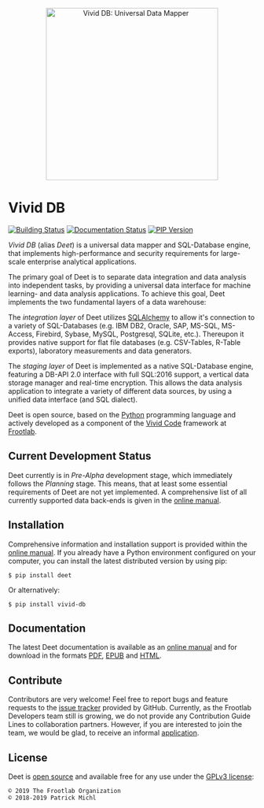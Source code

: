 <div align="center">
  <figure>
    <img src="https://www.frootlab.org/images/fig/deet.svg" width=350px
      alt="Vivid DB: Universal Data Mapper">
  </figure>
</div>

Vivid DB
========

[![Building Status](https://travis-ci.org/frootlab/deet.svg?branch=master)](https://travis-ci.org/frootlab/deet)
[![Documentation Status](https://readthedocs.org/projects/deet/badge/?version=latest)](https://deet.readthedocs.io/en/latest/?badge=latest)
[![PIP Version](https://badge.fury.io/py/deet.svg)](https://badge.fury.io/py/deet)

*Vivid DB* (alias *Deet*) is a universal data mapper and SQL-Database engine, that
implements high-performance and security requirements for large-scale enterprise
analytical applications.

The primary goal of Deet is to separate data integration and data analysis
into independent tasks, by providing a universal data interface for machine
learning- and data analysis applications. To achieve this goal, Deet
implements the two fundamental layers of a data warehouse:

The *integration layer* of Deet utilizes
[SQLAlchemy](https://www.sqlalchemy.org) to allow it\'s connection to a variety
of SQL-Databases (e.g. IBM DB2, Oracle, SAP, MS-SQL, MS-Access, Firebird,
Sybase, MySQL, Postgresql, SQLite, etc.). Thereupon it provides native support
for flat file databases (e.g. CSV-Tables, R-Table exports), laboratory
measurements and data generators.

The *staging layer* of Deet is implemented as a native SQL-Database engine,
featuring a DB-API 2.0 interface with full SQL:2016 support, a vertical data
storage manager and real-time encryption. This allows the data analysis
application to integrate a variety of different data sources, by using a unified
data interface (and SQL dialect).

Deet is open source, based on the
[Python](https://www.python.org/) programming language and actively developed as
a component of the [Vivid Code](https://www.frootlab.org/vivid) framework
at [Frootlab](https://www.frootlab.org).

Current Development Status
--------------------------

Deet currently is in *Pre-Alpha* development stage, which immediately follows
the *Planning* stage. This means, that at least some essential requirements of
Deet are not yet implemented. A comprehensive list of all currently supported
data back-ends is given in the [online
manual](https://deet.readthedocs.io/en/latest/).

Installation
------------

Comprehensive information and installation support is provided within the
[online manual](https://deet.readthedocs.io/en/latest/). If you already have
a Python environment configured on your computer, you can install the latest
distributed version by using pip:

    $ pip install deet

Or alternatively:

    $ pip install vivid-db

Documentation
-------------

The latest Deet documentation is available as an [online
manual](https://deet.readthedocs.io/en/latest/) and for download in the
formats [PDF](https://readthedocs.org/projects/deet/downloads/pdf/latest/),
[EPUB](https://readthedocs.org/projects/deet/downloads/epub/latest/) and
[HTML](https://readthedocs.org/projects/deet/downloads/htmlzip/latest/).

Contribute
----------

Contributors are very welcome! Feel free to report bugs and feature requests to
the [issue tracker](https://github.com/frootlab/deet/issues) provided by
GitHub. Currently, as the Frootlab Developers team still is growing, we do not
provide any Contribution Guide Lines to collaboration partners. However, if you
are interested to join the team, we would be glad, to receive an informal
[application](mailto:application@frootlab.org).

License
-------

Deet is [open source](https://github.com/frootlab/deet) and available free
for any use under the [GPLv3 license](https://www.gnu.org/licenses/gpl.html):

    © 2019 The Frootlab Organization
    © 2018-2019 Patrick Michl
